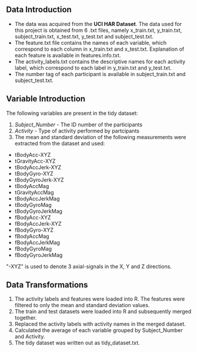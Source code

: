 ## Data Introduction  
* The data was acquired from the **UCI HAR Dataset**. The data used for this project is obtained from 6 .txt files, namely x_train.txt, y_train.txt, subject_train.txt, x_test.txt, y_test.txt and subject_test.txt.  
* The feature.txt file contains the names of each variable, which correspond to each column in x_train.txt and x_test.txt. Explanation of each feature is available in features.info.txt.  
* The activity_labels.txt contains the descriptive names for each activity label, which correspond to each label in y_train.txt and y_test.txt. 
* The number tag of each participant is available in subject_train.txt and subject_test.txt. 
## Variable Introduction  
The following variables are present in the tidy dataset:  
1. *Subject_Number* - The ID number of the participants  
2. *Activity* - Type of activity performed by partcipants  
3. The mean and standard deviation of the following measurements were extracted from the dataset and used:  
    
* tBodyAcc-XYZ  
* tGravityAcc-XYZ  
* tBodyAccJerk-XYZ  
* tBodyGyro-XYZ  
* tBodyGyroJerk-XYZ  
* tBodyAccMag  
* tGravityAccMag  
* tBodyAccJerkMag  
* tBodyGyroMag  
* tBodyGyroJerkMag  
* fBodyAcc-XYZ  
* fBodyAccJerk-XYZ  
* fBodyGyro-XYZ  
* fBodyAccMag  
* fBodyAccJerkMag  
* fBodyGyroMag  
* fBodyGyroJerkMag  
  
"-XYZ" is used to denote 3 axial-signals in the X, Y and Z directions.  
  
## Data Transformations
1. The activity labels and features were loaded into R. The features were filtered to only the mean and standard deviation values.  
2. The train and test datasets were loaded into R and subsequently merged together.  
3. Replaced the activity labels with activity names in the merged dataset.  
4. Calculated the average of each variable grouped by Subject_Number and Activity.  
5. The tidy dataset was written out as tidy_dataset.txt.
